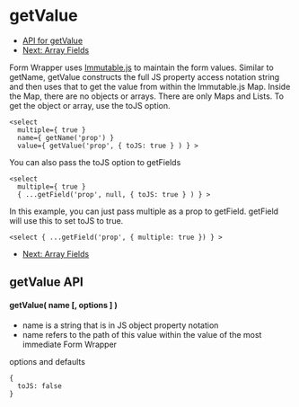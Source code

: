 # getValue

* [API for getValue]('#API')
* [Next: Array Fields]('./array-fields')


Form Wrapper uses [Immutable.js](https://facebook.github.io/immutable-js) to maintain the form values.
Similar to getName, getValue constructs the full JS property access notation string and then uses that
to get the value from within the Immutable.js Map.  Inside the Map, there are no objects or arrays.
There are only Maps and Lists.  To get the object or array, use the toJS option.

```
<select
  multiple={ true }
  name={ getName('prop') }
  value={ getValue('prop', { toJS: true } ) } >
```

You can also pass the toJS option to getFields

```
<select
  multiple={ true }
  { ...getField('prop', null, { toJS: true } ) } >
```

In this example, you can just pass multiple as a prop to getField.  getField will use this
to set toJS to true.

```
<select { ...getField('prop', { multiple: true }) } >
```

* [Next: Array Fields]('./array-fields')


## <a name="API"></a>getValue API

#### getValue( name [, options ] )

* name is a string that is in JS object property notation
* name refers to the path of this value within the value of the most immediate Form Wrapper

options and defaults
```
{
  toJS: false
}
```
